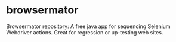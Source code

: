 # browsermator
Browsermator repository: 
A free java app for sequencing Selenium Webdriver actions.  Great for regression or up-testing web sites.

